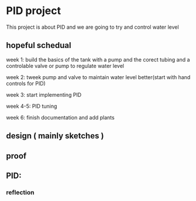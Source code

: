 # PID project
This project is about PID and we are going to try and control water level 



## hopeful schedual 
week 1: build the basics of the tank with a pump and the corect tubing and a controlable valve or pump to regulate water level

week 2: tweek pump and valve to maintain water level better(start with hand controls for PID)

week 3: start implementing PID 

week 4-5: PID tuning 

week 6: finish documentation and add plants 




## design ( mainly sketches )




## proof



##  PID:




### reflection 
